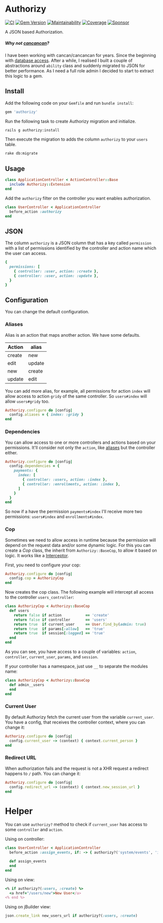 # Authorizy

[![CI](https://github.com/wbotelhos/authorizy/workflows/CI/badge.svg)](https://github.com/wbotelhos/authorizy/actions)
[![Gem Version](https://badge.fury.io/rb/authorizy.svg)](https://badge.fury.io/rb/authorizy)
[![Maintainability](https://api.codeclimate.com/v1/badges/f312587b4f126bb13e85/maintainability)](https://codeclimate.com/github/wbotelhos/authorizy/maintainability)
[![Coverage](https://codecov.io/gh/wbotelhos/authorizy/branch/main/graph/badge.svg)](https://codecov.io/gh/wbotelhos/authorizy)
[![Sponsor](https://img.shields.io/badge/sponsor-%3C3-green)](https://www.patreon.com/wbotelhos)

A JSON based Authorization.

##### Why not [cancancan](https://github.com/CanCanCommunity/cancancan)?

I have been working with cancan/cancancan for years. Since the beginning with [database access](https://github.com/CanCanCommunity/cancancan/blob/develop/docs/Abilities-in-Database.md). After a while, I realised I built a couple of abstractions around `ability` class and suddenly migrated to JSON for better performance. As I need a full role admin I decided to start to extract this logic to a gem.

## Install

Add the following code on your `Gemfile` and run `bundle install`:

```ruby
gem 'authorizy'
```

Run the following task to create Authorizy migration and initialize.

```sh
rails g authorizy:install
```

Then execute the migration to adds the column `authorizy` to your `users` table.

```sh
rake db:migrate
```

## Usage

```ruby
class ApplicationController < ActionController::Base
  include Authorizy::Extension
end
```

Add the `authorizy` filter on the controller you want enables authorization.

```ruby
class UserController < ApplicationController
  before_action :authorizy
end
```

## JSON

The column `authorizy` is a JSON column that has a key called `permission` with a list of permissions identified by the controller and action name which the user can access.

```ruby
{
  permissions: [
    { controller: :user, action: :create },
    { controller: :user, action: :update },
  }
}
```

## Configuration

You can change the default configuration.

### Aliases

Alias is an action that maps another action. We have some defaults.

|Action|alias |
|------|------|
|create|new   |
|edit  |update|
|new   |create|
|update|edit  |

You can add more alias, for example, all permissions for action `index` will allow access to action `gridy` of the same controller. So `users#index` will allow `users#gridy` too.

```ruby
Authorizy.configure do |config|
  config.aliases = { index: :gridy }
end
```

### Dependencies

You can allow access to one or more controllers and actions based on your permissions. It'll consider not only the `action`, like [aliases](#aliases) but the controller either.

```ruby
Authorizy.configure do |config|
  config.dependencies = {
    payments: {
      index: [
        { controller: :users, action: :index },
        { controller: :enrollments, action: :index },
      ]
    }
  }
end
```

So now if a have the permission `payments#index` I'll receive more two permissions: `users#index` and `enrollments#index`.

### Cop

Sometimes we need to allow access in runtime because the permission will depend on the request data and/or some dynamic logic. For this you can create a *Cop* class, the inherit from `Authorizy::BaseCop`, to allow it based on logic. It works like a [Interceptor](https://en.wikipedia.org/wiki/Interceptor_pattern).

First, you need to configure your cop:

```ruby
Authorizy.configure do |config|
  config.cop = AuthorizyCop
end
```

Now creates the cop class. The following example will intercept all access to the controller `users_controller`:

```ruby
class AuthorizyCop < Authorizy::BaseCop
  def users
    return false if action           == 'create'
    return false if controller       == 'users'
    return true  if current_user     == User.find_by(admin: true)
    return true  if params[:allow]   == 'true'
    return true  if session[:logged] == 'true'
  end
end
```

As you can see, you have access to a couple of variables: `action`, `controller`, `current_user`, `params`, and `session`.

If your controller has a namespace, just use `__` to separate the modules name:

```ruby
class AuthorizyCop < Authorizy::BaseCop
  def admin__users
  end
end
```

### Current User

By default Authorizy fetch the current user from the variable `current_user`. You have a config, that receives the controller context, where you can change it:

```ruby
Authorizy.configure do |config|
  config.current_user -> (context) { context.current_person }
end
```

### Redirect URL

When authorization fails and the request is not a XHR request a redirect happens to `/` path. You can change it:

```ruby
Authorizy.configure do |config|
  config.redirect_url -> (context) { context.new_session_url }
end
```

# Helper

You can use `authorizy?` method to check if `current_user` has access to some `controller` and `action`.

Using on controller:

```ruby
class UserController < ApplicationController
  before_action :assign_events, if: -> { authorizy?('system/events', 'index') }

  def assign_events
  end
end
```

Using on view:

```ruby
<% if authorizy?(:users, :create) %>
  <a href="/users/new">New User</a>
<% end %>
```

Using on jBuilder view:

```ruby
json.create_link new_users_url if authorizy?(:users, :create)
```
